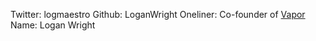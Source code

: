 Twitter: logmaestro
Github: LoganWright
Oneliner: Co-founder of <a href="https://vapor.codes/" target="_blank">Vapor</a>
Name: Logan Wright